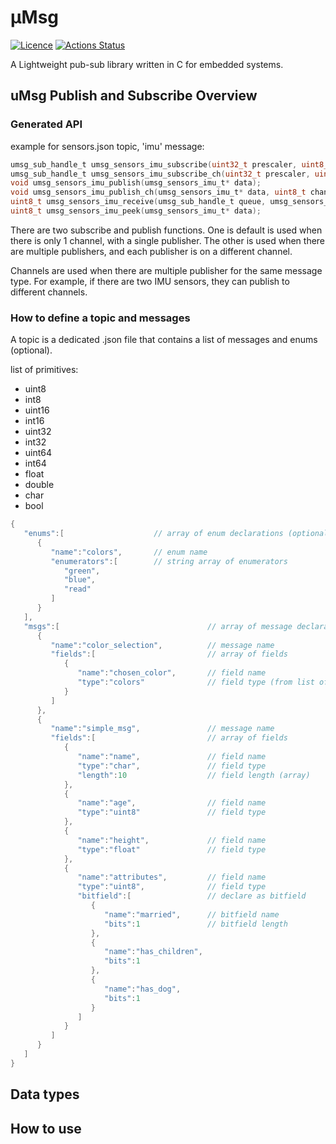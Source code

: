 
# μMsg
[![Licence](https://img.shields.io/github/license/amcolex/umsg)](https://github.com/amcolex/umsg/blob/master/LICENSE)
[![Actions Status](https://github.com/amcolex/umsg/workflows/CMake/badge.svg?branch=master)](https://github.com/amcolex/umsg/actions)

A Lightweight pub-sub library written in C for embedded systems.

## uMsg Publish and Subscribe Overview

### Generated API

example for sensors.json topic, 'imu' message:

```c
umsg_sub_handle_t umsg_sensors_imu_subscribe(uint32_t prescaler, uint8_t length);
umsg_sub_handle_t umsg_sensors_imu_subscribe_ch(uint32_t prescaler, uint8_t length, uint8_t channel);
void umsg_sensors_imu_publish(umsg_sensors_imu_t* data);
void umsg_sensors_imu_publish_ch(umsg_sensors_imu_t* data, uint8_t channel);
uint8_t umsg_sensors_imu_receive(umsg_sub_handle_t queue, umsg_sensors_imu_t* data, uint32_t timeout);
uint8_t umsg_sensors_imu_peek(umsg_sensors_imu_t* data);
```

There are two subscribe and publish functions. One is default is used when there is only 1 channel, with a single publisher. The other is used when there are multiple publishers, and each publisher is on a different channel.

Channels are used when there are multiple publisher for the same message type. For example, if there are two IMU sensors, they can publish to different channels.
### How to define a topic and messages

A topic is a dedicated .json file that contains a list of messages and enums (optional).

list of primitives:
- uint8
- int8
- uint16
- int16
- uint32
- int32
- uint64
- int64
- float
- double
- char
- bool


```c
{
   "enums":[                    // array of enum declarations (optional)
      {
         "name":"colors",       // enum name
         "enumerators":[        // string array of enumerators
            "green",
            "blue",
            "read"
         ]
      }
   ],
   "msgs":[                                 // array of message declarations
      {
         "name":"color_selection",          // message name
         "fields":[                         // array of fields
            {
               "name":"chosen_color",       // field name
               "type":"colors"              // field type (from list of primitives or enum)
            }
         ]
      },
      {
         "name":"simple_msg",               // message name
         "fields":[                         // array of fields
            {
               "name":"name",               // field name
               "type":"char",               // field type
               "length":10                  // field length (array)
            },
            {
               "name":"age",                // field name
               "type":"uint8"               // field type
            },
            {
               "name":"height",             // field name
               "type":"float"               // field type
            },
            {
               "name":"attributes",         // field name
               "type":"uint8",              // field type
               "bitfield":[                 // declare as bitfield
                  {
                     "name":"married",      // bitfield name
                     "bits":1               // bitfield length
                  },
                  {
                     "name":"has_children",
                     "bits":1
                  },
                  {
                     "name":"has_dog",
                     "bits":1
                  }
               ]
            }
         ]
      }
   ]
}
```

## Data types



## How to use


